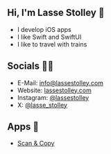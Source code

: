 ## Hi, I'm Lasse Stolley 👋

- I develop iOS apps
- I like Swift and SwiftUI
- I like to travel with trains

## Socials 🙋‍♂️

- E-Mail: [info@lassestolley.com](mailto:info@lassestolley.com)
- Website: [lassestolley.com](https://lassestolley.com)
- Instagram: [@lassestolley](https://www.instagram.com/lassestolley)
- X: [@lasse_stolley](https://x.com/lasse_stolley)

## Apps 📱

- [Scan & Copy](https://apps.apple.com/de/app/scan-copy/id1567797344)
